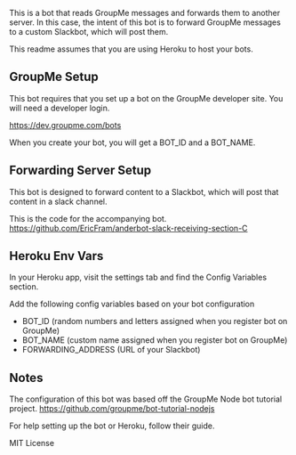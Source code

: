 This is a bot that reads GroupMe messages and forwards them to another server. In this case, the intent of this bot is to forward GroupMe messages to a custom Slackbot, which will post them.

This readme assumes that you are using Heroku to host your bots.

## GroupMe Setup

This bot requires that you set up a bot on the GroupMe developer site. You will need a developer login.

https://dev.groupme.com/bots

When you create your bot, you will get a BOT_ID and a BOT_NAME.

## Forwarding Server Setup

This bot is designed to forward content to a Slackbot, which will post that content in a slack channel.

This is the code for the accompanying bot.
https://github.com/EricFram/anderbot-slack-receiving-section-C

## Heroku Env Vars

In your Heroku app, visit the settings tab and find the Config Variables section.

Add the following config variables based on your bot configuration

- BOT_ID (random numbers and letters assigned when you register bot on GroupMe)
- BOT_NAME (custom name assigned when you register bot on GroupMe)
- FORWARDING_ADDRESS (URL of your Slackbot)

## Notes

The configuration of this bot was based off the GroupMe Node bot tutorial project. https://github.com/groupme/bot-tutorial-nodejs

For help setting up the bot or Heroku, follow their guide.

MIT License  
